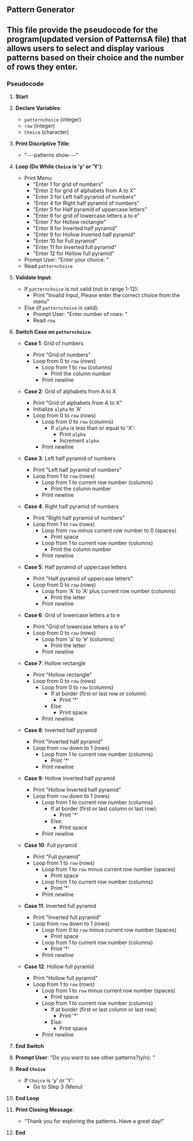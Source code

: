 ## Pattern Generator
This file provide the pseudocode for the program(updated version of PatternsA file) that allows users to select and display various patterns based on their choice and the number of rows they enter.
--- 
### Pseudocode

1. **Start**
2. **Declare Variables**:
    - `patternchoice` (integer)
    - `row` (integer)
    - `Choice` (character)

3. **Print Discriptive Title**: 
    - "---patterns show---"

4. **Loop (Do While `Choice` is 'y' or 'Y')**:
    - Print Menu:
        - "Enter 1 for grid of numbers"
        - "Enter 2 for grid of alphabets from A to X"
        - "Enter 3 for Left half pyramid of numbers"
        - "Enter 4 for Right half pyramid of numbers"
        - "Enter 5 for Half pyramid of uppercase letters"
        - "Enter 6 for grid of lowercase letters a to e"
        - "Enter 7 for Hollow rectangle"
        - "Enter 8 for Inverted half pyramid"
        - "Enter 9 for Hollow Inverted half pyramid"
        - "Enter 10 for Full pyramid"
        - "Enter 11 for Inverted full pyramid"
        - "Enter 12 for Hollow full pyramid"
    - Prompt User: "Enter your choice: "
    - Read `patternchoice`

5. **Validate Input**:
    - If `patternchoice` is not valid (not in range 1-12):
        - Print "Invalid Input, Please enter the correct choice from the menu"
    - Else (if `patternchoice` is valid):
        - Prompt User: "Enter number of rows: "
        - Read `row`

6. **Switch Case on `patternchoice`**:
    - **Case 1**: Grid of numbers
        - Print "Grid of numbers"
        - Loop from 0 to `row` (rows)
            - Loop from 1 to `row` (columns)
                - Print the column number
            - Print newline

    - **Case 2**: Grid of alphabets from A to X
        - Print "Grid of alphabets from A to X"
        - Initialize `alpha` to 'A'
        - Loop from 0 to `row` (rows)
            - Loop from 0 to `row` (columns)
                - If `alpha` is less than or equal to 'X':
                    - Print `alpha`
                    - Increment `alpha`
            - Print newline

    - **Case 3**: Left half pyramid of numbers
        - Print "Left half pyramid of numbers"
        - Loop from 1 to `row` (rows)
            - Loop from 1 to current row number (columns)
                - Print the column number
            - Print newline

    - **Case 4**: Right half pyramid of numbers
        - Print "Right half pyramid of numbers"
        - Loop from 1 to `row` (rows)
            - Loop from `row` minus current row number to 0 (spaces)
                - Print space
            - Loop from 1 to current row number (columns)
                - Print the column number
            - Print newline

    - **Case 5**: Half pyramid of uppercase letters
        - Print "Half pyramid of uppercase letters"
        - Loop from 0 to `row` (rows)
            - Loop from 'A' to 'A' plus current row number (columns)
                - Print the letter
            - Print newline

    - **Case 6**: Grid of lowercase letters a to e
        - Print "Grid of lowercase letters a to e"
        - Loop from 0 to `row` (rows)
            - Loop from 'a' to 'e' (columns)
                - Print the letter
            - Print newline

    - **Case 7**: Hollow rectangle
        - Print "Hollow rectangle"
        - Loop from 0 to `row` (rows)
            - Loop from 0 to `row` (columns)
                - If at border (first or last row or column):
                    - Print '*'
                - Else:
                    - Print space
            - Print newline

    - **Case 8**: Inverted half pyramid
        - Print "Inverted half pyramid"
        - Loop from `row` down to 1 (rows)
            - Loop from 1 to current row number (columns)
                - Print '*'
            - Print newline

    - **Case 9**: Hollow Inverted half pyramid
        - Print "Hollow Inverted half pyramid"
        - Loop from `row` down to 1 (rows)
            - Loop from 1 to current row number (columns)
                - If at border (first or last column or last row):
                    - Print '*'
                - Else:
                    - Print space
            - Print newline

    - **Case 10**: Full pyramid
        - Print "Full pyramid"
        - Loop from 1 to `row` (rows)
            - Loop from 1 to `row` minus current row number (spaces)
                - Print space
            - Loop from 1 to current row number (columns)
                - Print '*'
            - Print newline

    - **Case 11**: Inverted full pyramid
        - Print "Inverted full pyramid"
        - Loop from `row` down to 1 (rows)
            - Loop from 0 to `row` minus current row number (spaces)
                - Print space
            - Loop from 1 to current row number (columns)
                - Print '*'
            - Print newline

    - **Case 12**: Hollow full pyramid
        - Print "Hollow full pyramid"
        - Loop from 1 to `row` (rows)
            - Loop from 1 to `row` minus current row number (spaces)
                - Print space
            - Loop from 1 to current row number (columns)
                - If at border (first or last column or last row):
                    - Print '*'
                - Else:
                    - Print space
            - Print newline

7. **End Switch**

8. **Prompt User**: "Do you want to see other patterns?(y/n): "
9. **Read `Choice`**
    - If `Choice` is 'y' or 'Y':
        - Go to Step 3 (Menu)

10. **End Loop**

11. **Print Closing Message**:
    - "Thank you for exploring the patterns. Have a great day!"

12. **End**

